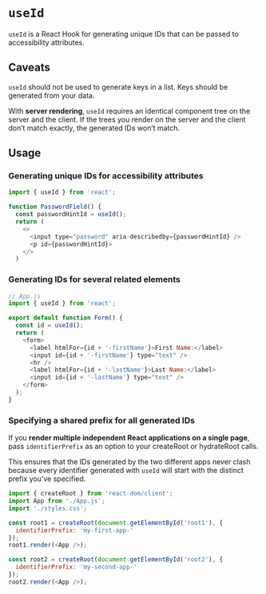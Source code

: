 # `useId`

`useId` is a React Hook for generating unique IDs that can be passed to accessibility attributes.


## Caveats

`useId` should not be used to generate keys in a list. Keys should be generated from your data.

With **server rendering**, `useId` requires an identical component tree on the server and the client. If the trees you render on the server and the client don’t match exactly, the generated IDs won’t match.


## Usage

### Generating unique IDs for accessibility attributes

```js
import { useId } from 'react';

function PasswordField() {
  const passwordHintId = useId();
  return (
    <>
      <input type="password" aria-describedby={passwordHintId} />
      <p id={passwordHintId}>
    </>
  )
```

### Generating IDs for several related elements 

```js
// App.js
import { useId } from 'react';

export default function Form() {
  const id = useId();
  return (
    <form>
      <label htmlFor={id + '-firstName'}>First Name:</label>
      <input id={id + '-firstName'} type="text" />
      <hr />
      <label htmlFor={id + '-lastName'}>Last Name:</label>
      <input id={id + '-lastName'} type="text" />
    </form>
  );
}
```

### Specifying a shared prefix for all generated IDs

If you **render multiple independent React applications on a single page**, pass `identifierPrefix` as an option to your createRoot or hydrateRoot calls.

This ensures that the IDs generated by the two different apps never clash because every identifier generated with `useId` will start with the distinct prefix you’ve specified.

```js
import { createRoot } from 'react-dom/client';
import App from './App.js';
import './styles.css';

const root1 = createRoot(document.getElementById('root1'), {
  identifierPrefix: 'my-first-app-'
});
root1.render(<App />);

const root2 = createRoot(document.getElementById('root2'), {
  identifierPrefix: 'my-second-app-'
});
root2.render(<App />);
```